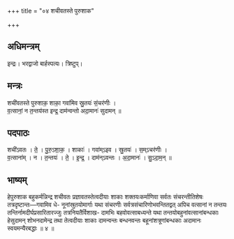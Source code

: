 +++
title = "०४ शचीवतस्ते पुरुशाक"

+++
## अधिमन्त्रम्
इन्द्रः। भरद्वाजो बार्हस्पत्यः। त्रिष्टुप्।

## मन्त्रः
शची॑वतस्ते पुरुशाक॒ शाका॒ गवा॑मिव स्रु॒तयः॑ सं॒चर॑णीः ।  
व॒त्सानां॒ न त॒न्तय॑स्त इन्द्र॒ दाम॑न्वन्तो अदा॒मानः॑ सुदामन् ॥

## पदपाठः
शची॑ऽवतः । ते॒ । पु॒रु॒ऽशा॒क॒ । शाकाः॑ । गवा॑म्ऽइव । स्रु॒तयः॑ । स॒म्ऽचर॑णीः ।  
व॒त्साना॑म् । न । त॒न्तयः॑ । ते॒ । इ॒न्द्र॒ । दाम॑न्ऽवन्तः । अ॒दा॒मानः॑ । सु॒ऽदा॒म॒न् ॥

## भाष्यम्
हेपुरुशाक बहुकर्मन्निन्द्र शचीवतः प्रज्ञावतस्तेत्वदीयाः शाकाः शक्तयःकर्माणिवा सर्वतः संचरन्तीतिशेषः तत्रदृष्टान्तः—गवामिव धे- नूनांस्रुतयोमार्गाः यथा संचरणीः सर्वत्रसंचारिणोभवन्तितद्वत् अपिच वत्सानां न तन्तयः तन्तिर्नामदीर्घप्रसारितारज्जुः तत्रनियतैर्विशाख- दामभिः बहवोवत्साबध्यन्ते यथा तन्तयोबहुनांवत्सानांबन्धकाः हेसुदामन् शोभनदामेन्द्र तथा तेत्वदीयाः शाकाः दामन्वन्तः बन्धनवन्तः बहूनांशत्रूणांबन्धकाः अदामानः स्वयमन्यैरबद्धाः ॥ ४ ॥